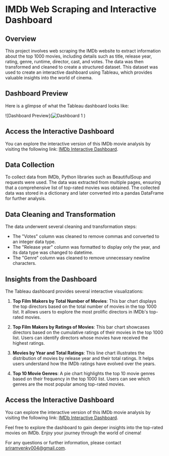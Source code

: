 # IMDb Web Scraping and Interactive Dashboard

## Overview

This project involves web scraping the IMDb website to extract information about the top 1000 movies, including details such as title, release year, rating, genre, runtime, director, cast, and votes. The data was then transformed and cleaned to create a structured dataset. This dataset was used to create an interactive dashboard using Tableau, which provides valuable insights into the world of cinema.

## Dashboard Preview

Here is a glimpse of what the Tableau dashboard looks like:

![Dashboard Preview](![Dashboard 1](https://github.com/sriramm04/IMDB_Webscrape_using_python_and_Tableau/assets/129077845/c270dc08-0d9b-4125-a516-68551cd73aaf)
)

## Access the Interactive Dashboard

You can explore the interactive version of this IMDb movie analysis by visiting the following link: [IMDb Interactive Dashboard](https://public.tableau.com/app/profile/sriram.v4931/viz/ImdbWebScrapeDashboard/Dashboard1).

## Data Collection

To collect data from IMDb, Python libraries such as BeautifulSoup and requests were used. The data was extracted from multiple pages, ensuring that a comprehensive list of top-rated movies was obtained. The collected data was stored in a dictionary and later converted into a pandas DataFrame for further analysis.

## Data Cleaning and Transformation

The data underwent several cleaning and transformation steps:

- The "Votes" column was cleaned to remove commas and converted to an integer data type.
- The "Release year" column was formatted to display only the year, and its data type was changed to datetime.
- The "Genre" column was cleaned to remove unnecessary newline characters.

## Insights from the Dashboard

The Tableau dashboard provides several interactive visualizations:

1. **Top Film Makers by Total Number of Movies**: This bar chart displays the top directors based on the total number of movies in the top 1000 list. It allows users to explore the most prolific directors in IMDb's top-rated movies.

2. **Top Film Makers by Ratings of Movies**: This bar chart showcases directors based on the cumulative ratings of their movies in the top 1000 list. Users can identify directors whose movies have received the highest ratings.

3. **Movies by Year and Total Ratings**: This line chart illustrates the distribution of movies by release year and their total ratings. It helps users understand how the IMDb ratings have evolved over the years.

4. **Top 10 Movie Genres**: A pie chart highlights the top 10 movie genres based on their frequency in the top 1000 list. Users can see which genres are the most popular among top-rated movies.

## Access the Interactive Dashboard

You can explore the interactive version of this IMDb movie analysis by visiting the following link: [IMDb Interactive Dashboard]([your_tableau_dashboard_link_here](https://public.tableau.com/app/profile/sriram.v4931/viz/ImdbWebScrapeDashboard/Dashboard1)).

Feel free to explore the dashboard to gain deeper insights into the top-rated movies on IMDb. Enjoy your journey through the world of cinema!

For any questions or further information, please contact sriramvenky004@gmail.com.
